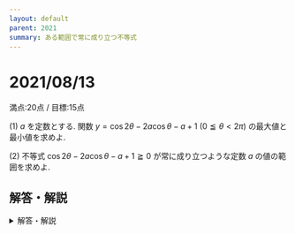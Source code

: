 ```yaml
---
layout: default
parent: 2021
summary: ある範囲で常に成り立つ不等式
---
```


# 2021/08/13

満点:20点 / 目標:15点

(1) $a$ を定数とする. 関数 $y=\cos 2 \theta - 2a \cos\theta -a+1 \ (0 \leqq \theta < 2\pi)$ の最大値と最小値を求めよ.

(2) 不等式 $\cos 2 \theta - 2a \cos\theta -a+1 \geqq 0$ が常に成り立つような定数 $a$ の値の範囲を求めよ.

<div style="page-break-before:always"></div>

## 解答・解説

<details markdown="1">
<summary>解答・解説</summary>

三角関数で味付けされた2次関数の問題です. よく似た出題が [2020/10/16](https://kampachi.tech/mathterro/20201016_trig) にあります.

![](img/mathterro_20210813.jpg)

</details>